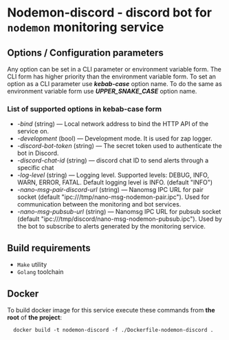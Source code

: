 # Nodemon-discord - discord bot for `nodemon` monitoring service

## Options / Configuration parameters

Any option can be set in a CLI parameter or environment variable form. The CLI form has higher priority than
the environment variable form.
To set an option as a CLI parameter use _**kebab-case**_ option name.
To do the same as environment variable form use _**UPPER_SNAKE_CASE**_ option name.

### List of supported options in kebab-case form

- _-bind_ (string) — Local network address to bind the HTTP API of the service on.
- _-development_ (bool) — Development mode. It is used for zap logger.
- _-discord-bot-token_ (string) — The secret token used to authenticate the bot in Discord.
- _-discord-chat-id_ (string) — discord chat ID to send alerts through a specific chat
- _-log-level_ (string) — Logging level. Supported levels: DEBUG, INFO, WARN, ERROR, FATAL. Default logging level
  is INFO. (default "INFO")
- _-nano-msg-pair-discord-url_ (string) — Nanomsg IPC URL for pair socket (default
  "ipc:///tmp/nano-msg-nodemon-pair.ipc"). Used for communication between the monitoring and bot services.
- _-nano-msg-pubsub-url_ (string) — Nanomsg IPC URL for pubsub socket (default
  "ipc:///tmp/discord/nano-msg-nodemon-pubsub.ipc"). Used by the bot to subscribe to alerts generated by 
  the monitoring service.

## Build requirements

- `Make` utility
- `Golang` toolchain

## Docker

To build docker image for this service execute these commands from **the root** of **the project**:

```shell
  docker build -t nodemon-discord -f ./Dockerfile-nodemon-discord .
```
